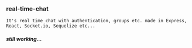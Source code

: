 ### real-time-chat
```
It's real time chat with authentication, groups etc. made in Express, React, Socket.io, Sequelize etc...
```
##### still working...
